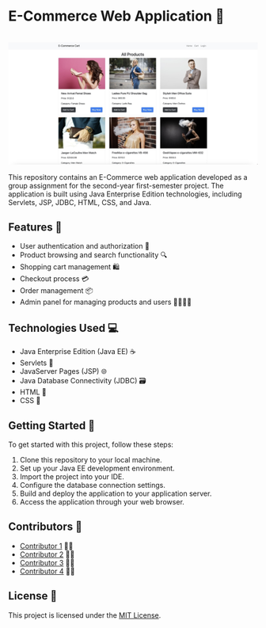 # E-Commerce Web Application 🛒
<br>
<img src="WebPreview.jpeg">

This repository contains an E-Commerce web application developed as a group assignment for the second-year first-semester project. The application is built using Java Enterprise Edition technologies, including Servlets, JSP, JDBC, HTML, CSS, and Java.

## Features 🚀

- User authentication and authorization 🔐
- Product browsing and search functionality 🔍
- Shopping cart management 🛍️
- Checkout process 💳
- Order management 📦
- Admin panel for managing products and users 👩‍💼👨‍💼

## Technologies Used 💻

- Java Enterprise Edition (Java EE) ☕
- Servlets 🔄
- JavaServer Pages (JSP) 🌐
- Java Database Connectivity (JDBC) 🗃️
- HTML 📝
- CSS 🎨

## Getting Started 🏁

To get started with this project, follow these steps:

1. Clone this repository to your local machine.
2. Set up your Java EE development environment.
3. Import the project into your IDE.
4. Configure the database connection settings.
5. Build and deploy the application to your application server.
6. Access the application through your web browser.

## Contributors 👥

- [Contributor 1](link-to-profile) 👨‍💻
- [Contributor 2](link-to-profile) 👩‍💻
- [Contributor 3](link-to-profile) 👨‍💻
- [Contributor 4](link-to-profile) 👩‍💻

## License 📄

This project is licensed under the [MIT License](LICENSE).
